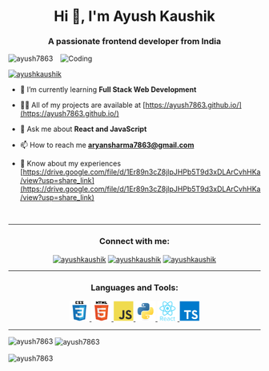 <!-- <img align="right" alt="Coding" width="400" src="https://tse2.mm.bing.net/th?id=OIP.wNGxHlTCsH9zU90WDouoDQHaFj&pid=Api&P=0"/> -->
<h1 align="center">Hi 👋, I'm Ayush Kaushik</h1>
<h3 align="center">A passionate frontend developer from India</h3>
<img align="right" alt="Coding" width="400" src="https://tse2.mm.bing.net/th?id=OIP.wNGxHlTCsH9zU90WDouoDQHaFj&pid=Api&P=0"/>


<p align="left"> <img src="https://komarev.com/ghpvc/?username=ayush7863&label=Profile%20views&color=0e75b6&style=flat" alt="ayush7863" /> </p>

<p align="left"> <a href="https://twitter.com/ayushkaushik" target="blank"><img src="https://img.shields.io/twitter/follow/ayushkaushik?logo=twitter&style=for-the-badge" alt="ayushkaushik" /></a> </p>

- 🌱 I’m currently learning **Full Stack Web Development**

- 👨‍💻 All of my projects are available at [https://ayush7863.github.io/](https://ayush7863.github.io/)

- 💬 Ask me about **React and JavaScript**

- 📫 How to reach me **aryansharma7863@gmail.com**

- 📄 Know about my experiences [https://drive.google.com/file/d/1Er89n3cZ8jlpJHPb5T9d3xDLArCvhHKa/view?usp=share_link](https://drive.google.com/file/d/1Er89n3cZ8jlpJHPb5T9d3xDLArCvhHKa/view?usp=share_link)
 </br>
 <hr>
<h3 align="center">Connect with me:</h3>
<p align="center">
<a href="https://twitter.com/ayushkaushik" target="blank"><img align="center" src="https://raw.githubusercontent.com/rahuldkjain/github-profile-readme-generator/master/src/images/icons/Social/twitter.svg" alt="ayushkaushik" height="30" width="40" /></a>
<a href="https://linkedin.com/in/ayushkaushik" target="blank"><img align="center" src="https://raw.githubusercontent.com/rahuldkjain/github-profile-readme-generator/master/src/images/icons/Social/linked-in-alt.svg" alt="ayushkaushik" height="30" width="40" /></a>
<a href="https://instagram.com/ayushkaushik" target="blank"><img align="center" src="https://raw.githubusercontent.com/rahuldkjain/github-profile-readme-generator/master/src/images/icons/Social/instagram.svg" alt="ayushkaushik" height="30" width="40" /></a>
</p>
<hr>
<h3 align="center">Languages and Tools:</h3>
<p align="center"> <a href="https://www.w3schools.com/css/" target="_blank" rel="noreferrer"> <img src="https://raw.githubusercontent.com/devicons/devicon/master/icons/css3/css3-original-wordmark.svg" alt="css3" width="40" height="40"/> </a> <a href="https://www.w3.org/html/" target="_blank" rel="noreferrer"> <img src="https://raw.githubusercontent.com/devicons/devicon/master/icons/html5/html5-original-wordmark.svg" alt="html5" width="40" height="40"/> </a> <a href="https://developer.mozilla.org/en-US/docs/Web/JavaScript" target="_blank" rel="noreferrer"> <img src="https://raw.githubusercontent.com/devicons/devicon/master/icons/javascript/javascript-original.svg" alt="javascript" width="40" height="40"/> </a> <a href="https://www.python.org" target="_blank" rel="noreferrer"> <img src="https://raw.githubusercontent.com/devicons/devicon/master/icons/python/python-original.svg" alt="python" width="40" height="40"/> </a> <a href="https://reactjs.org/" target="_blank" rel="noreferrer"> <img src="https://raw.githubusercontent.com/devicons/devicon/master/icons/react/react-original-wordmark.svg" alt="react" width="40" height="40"/> </a> <a href="https://www.typescriptlang.org/" target="_blank" rel="noreferrer"> <img src="https://raw.githubusercontent.com/devicons/devicon/master/icons/typescript/typescript-original.svg" alt="typescript" width="40" height="40"/> </a> </p>
<hr>

<p><img align="left" src="https://github-readme-stats.vercel.app/api/top-langs?username=ayush7863&show_icons=true&locale=en&layout=compact" alt="ayush7863" /></p>

<p>&nbsp;<img align="center" src="https://github-readme-stats.vercel.app/api?username=ayush7863&show_icons=true&locale=en" alt="ayush7863" /></p>

<p><img align="center" src="https://github-readme-streak-stats.herokuapp.com/?user=ayush7863&" alt="ayush7863" /></p>
